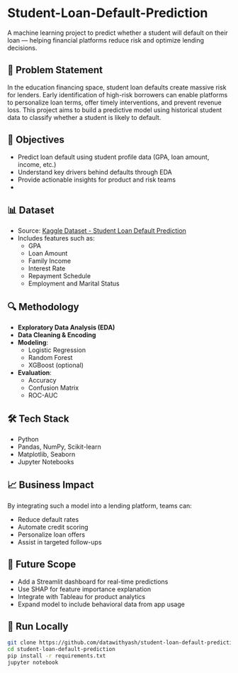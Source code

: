 # Student-Loan-Default-Prediction
A machine learning project to predict whether a student will default on their loan — helping financial platforms reduce risk and optimize lending decisions.

## 💼 Problem Statement
In the education financing space, student loan defaults create massive risk for lenders. Early identification of high-risk borrowers can enable platforms to personalize loan terms, offer timely interventions, and prevent revenue loss.
This project aims to build a predictive model using historical student data to classify whether a student is likely to default.

## 🧠 Objectives
- Predict loan default using student profile data (GPA, loan amount, income, etc.)
- Understand key drivers behind defaults through EDA
- Provide actionable insights for product and risk teams
- 
## 📊 Dataset
- Source: [Kaggle Dataset - Student Loan Default Prediction](https://www.kaggle.com/datasets/itssuru/student-loan-default-prediction)
- Includes features such as:
  - GPA
  - Loan Amount
  - Family Income
  - Interest Rate
  - Repayment Schedule
  - Employment and Marital Status

## 🔍 Methodology
- **Exploratory Data Analysis (EDA)**
- **Data Cleaning & Encoding**
- **Modeling**:
  - Logistic Regression
  - Random Forest
  - XGBoost (optional)
- **Evaluation**:
  - Accuracy
  - Confusion Matrix
  - ROC-AUC

## 🛠 Tech Stack
- Python
- Pandas, NumPy, Scikit-learn
- Matplotlib, Seaborn
- Jupyter Notebooks

## 📈 Business Impact
By integrating such a model into a lending platform, teams can:
- Reduce default rates
- Automate credit scoring
- Personalize loan offers
- Assist in targeted follow-ups

## 🔮 Future Scope
- Add a Streamlit dashboard for real-time predictions
- Use SHAP for feature importance explanation
- Integrate with Tableau for product analytics
- Expand model to include behavioral data from app usage

## 🚀 Run Locally

```bash
git clone https://github.com/datawithyash/student-loan-default-prediction.git
cd student-loan-default-prediction
pip install -r requirements.txt
jupyter notebook
